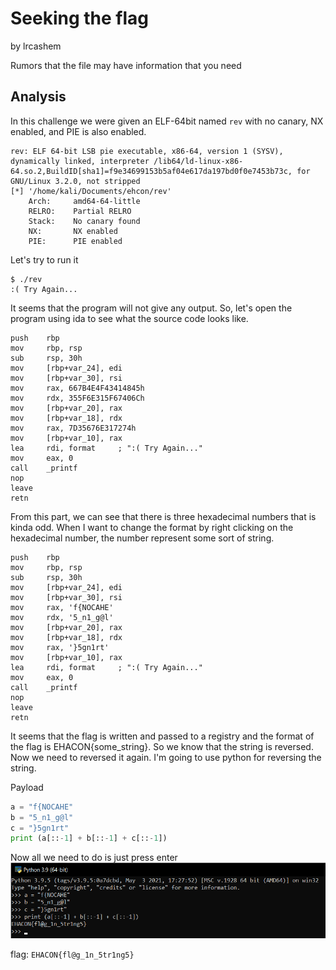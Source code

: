 # Seeking the flag

by lrcashem

Rumors that the file may have information that you need

## Analysis

In this challenge we were given an ELF-64bit named `rev` with no canary, NX enabled, and PIE is also enabled.
```
rev: ELF 64-bit LSB pie executable, x86-64, version 1 (SYSV), dynamically linked, interpreter /lib64/ld-linux-x86-64.so.2,BuildID[sha1]=f9e34699153b5af04e617da197bd0f0e7453b73c, for GNU/Linux 3.2.0, not stripped
[*] '/home/kali/Documents/ehcon/rev'
    Arch:     amd64-64-little
    RELRO:    Partial RELRO
    Stack:    No canary found
    NX:       NX enabled
    PIE:      PIE enabled
```

Let's try to run it
```
$ ./rev
:( Try Again...
```

It seems that the program will not give any output. So, let's open the program using ida to see what the source code looks like.
```
push    rbp
mov     rbp, rsp
sub     rsp, 30h
mov     [rbp+var_24], edi
mov     [rbp+var_30], rsi
mov     rax, 667B4E4F43414845h
mov     rdx, 355F6E315F67406Ch
mov     [rbp+var_20], rax
mov     [rbp+var_18], rdx
mov     rax, 7D35676E317274h
mov     [rbp+var_10], rax
lea     rdi, format     ; ":( Try Again..."
mov     eax, 0
call    _printf
nop
leave
retn
```

From this part, we can see that there is three hexadecimal numbers that is kinda odd. When I want to change the format by right clicking on the hexadecimal number, the number represent some sort of string.
```
push    rbp
mov     rbp, rsp
sub     rsp, 30h
mov     [rbp+var_24], edi
mov     [rbp+var_30], rsi
mov     rax, 'f{NOCAHE'
mov     rdx, '5_n1_g@l'
mov     [rbp+var_20], rax
mov     [rbp+var_18], rdx
mov     rax, '}5gn1rt'
mov     [rbp+var_10], rax
lea     rdi, format     ; ":( Try Again..."
mov     eax, 0
call    _printf
nop
leave
retn
```

It seems that the flag is written and passed to a registry and the format of the flag is EHACON{some_string}. So we know that the string is reversed. Now we need to reversed it again. I'm going to use python for reversing the string.

Payload
```python
a = "f{NOCAHE"
b = "5_n1_g@l"
c = "}5gn1rt"
print (a[::-1] + b[::-1] + c[::-1])
```

Now all we need to do is just press enter
![](SeekingTheFlag.png)

flag: `EHACON{fl@g_1n_5tr1ng5}`